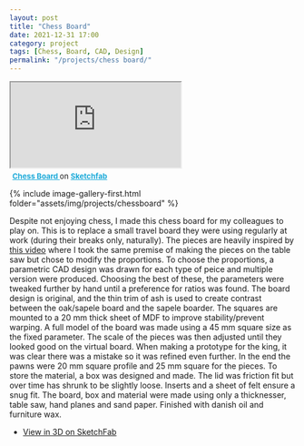 ```yaml
---
layout: post
title: "Chess Board"
date: 2021-12-31 17:00
category: project
tags: [Chess, Board, CAD, Design]
permalink: "/projects/chess board/"
---
```


<div>
<span class="image left"> 
<div class="ratio-16-9">  <iframe class="ratio-inner" title="Chess Board" allowfullscreen mozallowfullscreen="true" webkitallowfullscreen="true" allow="autoplay; fullscreen; xr-spatial-tracking" xr-spatial-tracking execution-while-out-of-viewport execution-while-not-rendered web-share src="https://sketchfab.com/models/364d6130a6a14480897c70906d7259a5/embed"> </iframe> <p style="font-size: 13px; font-weight: normal; margin: 5px;"> <a href="https://sketchfab.com/3d-models/chess-board-364d6130a6a14480897c70906d7259a5?utm_medium=embed&utm_campaign=share-popup&utm_content=364d6130a6a14480897c70906d7259a5" target="_blank" style="font-weight: bold; color: #1CAAD9;"> Chess Board </a>  on <a href="https://sketchfab.com?utm_medium=embed&utm_campaign=share-popup&utm_content=364d6130a6a14480897c70906d7259a5" target="_blank" style="font-weight: bold; color: #1CAAD9;">Sketchfab</a></p></div>
<p>{% include image-gallery-first.html folder="assets/img/projects/chessboard" %}</p>
</span>

<p>
Despite not enjoying chess, I made this chess board for my colleagues to play on. This is to replace a small travel board they were using regularly at work (during their breaks only, naturally). The pieces are heavily inspired by <a href="https://youtu.be/FW6P9rNeIYk">this video</a> where I took the same premise of making the pieces on the table saw but chose to modify the proportions. To choose the proportions, a parametric CAD design was drawn for each type of peice and multiple version were produced. Choosing the best of these, the parameters were tweaked further by hand until a preference for ratios was found. The board design is original, and the thin trim of ash is used to create contrast between the oak/sapele board and the sapele boarder. The squares are mounted to a 20 mm thick sheet of MDF to improve stability/prevent warping. A full model of the board was made using a 45 mm square size as the fixed parameter. The scale of the pieces was then adjusted until they looked good on the virtual board. When making a prototype for the king, it was clear there was a mistake so it was refined even further. In the end the pawns were 20 mm square profile and 25 mm square for the pieces. To store the material, a box was designed and made. The lid was friction fit but over time has shrunk to be slightly loose. Inserts and a sheet of felt ensure a snug fit. The board, box and material were made using only a thicknesser, table saw, hand planes and sand paper. Finished with danish oil and furniture wax.
</p>


</div>


<ul class="actions">
    <li><a class="button" target="_blank" href="https://sketchfab.com/3d-models/chess-board-364d6130a6a14480897c70906d7259a5"><span class="fa fa-cube"></span> View in 3D on SketchFab</a></li>
</ul>
